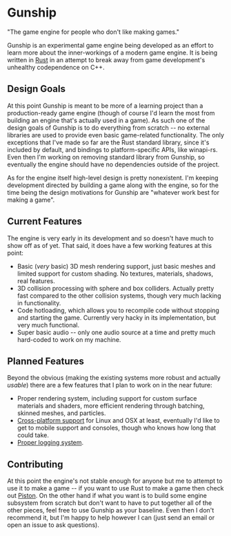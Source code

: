 Gunship
=======

"The game engine for people who don't like making games."

Gunship is an experimental game engine being developed as an effort to learn
more about the inner-workings of a modern game engine. It is being written in
[Rust](http://rust-lang.org/) in an attempt to break away from game
development's unhealthy codependence on C++.

Design Goals
------------

At this point Gunship is meant to be more of a learning project than a
production-ready game engine (though of course I'd learn the most from building
an engine that's actually used in a game). As such one of the design goals of
Gunship is to do everything from scratch -- no external libraries are used to
provide even basic game-related functionality. The only exceptions that I've
made so far are the Rust standard library, since it's included by default, and
bindings to platform-specific APIs, like winapi-rs. Even then I'm working on
removing standard library from Gunship, so eventually the engine should have no
dependencies outside of the project.

As for the engine itself high-level design is pretty nonexistent. I'm keeping
development directed by building a game along with the engine, so for the time
being the design motivations for Gunship are "whatever work best for making a
game".

Current Features
----------------

The engine is very early in its development and so doesn't have much to show off
as of yet. That said, it does have a few working features at this point:

- Basic (*very* basic) 3D mesh rendering support, just basic meshes and limited
  support for custom shading. No textures, materials, shadows, real features.
- 3D collision processing with sphere and box colliders. Actually pretty fast
  compared to the other collision systems, though very much lacking in
  functionality.
- Code hotloading, which allows you to recompile code without stopping and
  starting the game. Currently very hacky in its implementation, but very much
  functional.
- Super basic audio -- only one audio source at a time and pretty much
  hard-coded to work on my machine.

Planned Features
----------------

Beyond the obvious (making the existing systems more robust and actually
*usable*) there are a few features that I plan to work on in the near future:

- Proper rendering system, including support for custom surface materials and
  shaders, more efficient rendering through batching, skinned meshes, and
  particles.
- [Cross-platform support](https://github.com/excaliburHisSheath/gunship-rs/milestones/Basic%20Cross-Platform%20Support)
  for Linux and OSX at least, eventually I'd like to get to mobile support and
  consoles, though who knows how long that could take.
- [Proper logging system](https://github.com/excaliburHisSheath/gunship-rs/issues/21).

Contributing
------------

At this point the engine's not stable enough for anyone but me to attempt to use
it to make a game -- if you want to use Rust to make a game then check out
[Piston](http://www.piston.rs/). On the other hand if what you want is to build
some engine subsystem from scratch but don't want to have to put together all
of the other pieces, feel free to use Gunship as your baseline. Even then I
don't recommend it, but I'm happy to help however I can (just send an email or
open an issue to ask questions).
